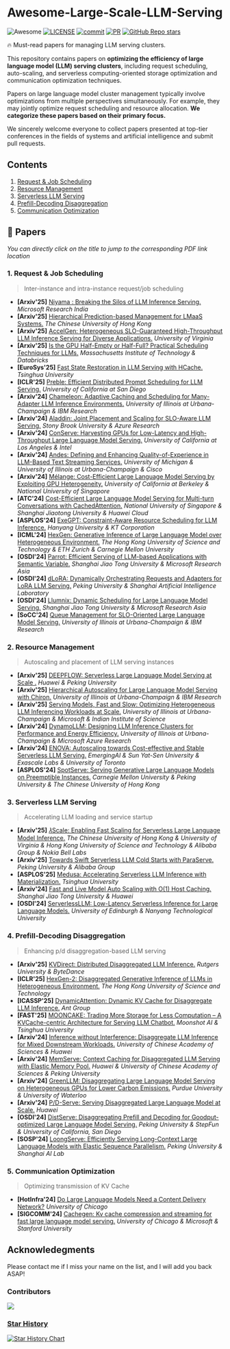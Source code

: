 # Awesome-Large-Scale-LLM-Serving

![Awesome](https://cdn.rawgit.com/sindresorhus/awesome/d7305f38d29fed78fa85652e3a63e154dd8e8829/media/badge.svg) [![LICENSE](https://img.shields.io/github/license/Xnhyacinth/Awesome-LLM-Long-Context-Modeling)](https://github.com/Ketonmi/Awesome-Large-Scale-LLM-Serving/blob/main/LICENSE) [![commit](https://img.shields.io/github/last-commit/Ketonmi/Awesome-Large-Scale-LLM-Serving?color=blue)](https://github.com/Ketonmi/Awesome-Large-Scale-LLM-Serving/commits/main/) [![PR](https://img.shields.io/badge/PRs-Welcome-red)](https://github.com/Ketonmi/Awesome-Large-Scale-LLM-Serving/pulls) [![GitHub Repo stars](https://img.shields.io/github/stars/Ketonmi/Awesome-Large-Scale-LLM-Serving)](https://github.com/Ketonmi/Awesome-Large-Scale-LLM-Serving)


🔥 Must-read papers for managing LLM serving clusters.



This repository contains papers on **optimizing the efficiency of large language model (LLM) serving clusters**, including request scheduling, auto-scaling, and serverless computing-oriented storage optimization and communication optimization techniques. 

Papers on large language model cluster management typically involve optimizations from multiple perspectives simultaneously. For example, they may jointly optimize request scheduling and resource allocation. **We categorize these papers based on their primary focus.**

We sincerely welcome everyone to collect papers presented at top-tier conferences in the fields of systems and artificial intelligence and submit pull requests.



## Contents

1. [Request & Job Scheduling](#request-job-scheduling)
2. [Resource Management](#resource-management)
3. [Serverless LLM Serving](#serverless-llm-serving)
4. [Prefill-Decoding Disaggregation](#prefill-decoding-disaggregation)
5. [Communication Optimization](#communication-optimization)



## 📜 Papers

*You can directly click on the title to jump to the corresponding PDF link location*

### <span id="request-job-scheduling">1. Request & Job Scheduling</span>

> Inter-instance and intra-instance request/job scheduling

- **\[Arxiv'25\]** [Niyama : Breaking the Silos of LLM Inference Serving.](https://arxiv.org/abs/2503.22562) *Microsoft Research India*
- **\[Arxiv'25\]** [Hierarchical Prediction-based Management for LMaaS Systems.](https://arxiv.org/pdf/2504.03702) *The Chinese University of Hong Kong*
- **\[Arxiv'25\]** [AccelGen: Heterogeneous SLO-Guaranteed High-Throughput LLM Inference Serving for Diverse Applications.](https://arxiv.org/abs/2503.13737) *University of Virginia*
- **\[Arxiv'25\]** [Is the GPU Half-Empty or Half-Full? Practical Scheduling Techniques for LLMs.](https://arxiv.org/abs/2410.17840) *Massachusetts Institute of Technology & Databricks*
- **\[EuroSys'25\]** [Fast State Restoration in LLM Serving with HCache.](https://arxiv.org/abs/2410.05004) *Tsinghua University*
- **\[ICLR'25\]** [Preble: Efficient Distributed Prompt Scheduling for LLM Serving.](https://arxiv.org/abs/2407.00023)  *University of California at San Diego*
- **\[Arxiv'24\]** [Chameleon: Adaptive Caching and Scheduling for Many-Adapter LLM Inference Environments.](https://arxiv.org/abs/2411.17741) *University of Illinois at Urbana-Champaign & IBM Research*
- **\[Arxiv'24\]** [Aladdin: Joint Placement and Scaling for SLO-Aware LLM Serving.](https://arxiv.org/abs/2405.06856) *Stony Brook University &  Azure Research*
- **\[Arxiv'24\]** [ConServe: Harvesting GPUs for Low-Latency and High-Throughput Large Language Model Serving.](https://arxiv.org/abs/2410.01228) *University of California at Los Angeles & Intel*
- **\[Arxiv'24\]** [Andes: Defining and Enhancing Quality-of-Experience in LLM-Based Text Streaming Services.](https://arxiv.org/abs/2404.16283)  *University of Michigan & University of Illinois at Urbana-Champaign &  Cisco*
- **\[Arxiv'24\]** [Mélange: Cost-Efficient Large Language Model Serving by Exploiting GPU Heterogeneity.](https://arxiv.org/abs/2404.14527)  *University of California at Berkeley &  National University of Singapore*
- **\[ATC'24\]** [Cost-Efficient Large Language Model Serving for Multi-turn Conversations with CachedAttention.](https://www.usenix.org/conference/atc24/presentation/gao-bin-cost) *National University of Singapore & Shanghai Jiaotong University &  Huawei Cloud*
- **\[ASPLOS'24\]** [ExeGPT: Constraint-Aware Resource Scheduling for LLM Inference.](https://dl.acm.org/doi/10.1145/3620665.3640383)  *Hanyang University & KT Corporation*
- **\[ICML'24\]** [HexGen: Generative Inference of Large Language Model over Heterogeneous Environment.](https://arxiv.org/abs/2311.11514)  *The Hong Kong University of Science and Technology  &  ETH Zurich &  Carnegie Mellon University*
- **\[OSDI'24\]** [Parrot: Efficient Serving of LLM-based Applications with Semantic Variable.](https://www.usenix.org/conference/osdi24/presentation/lin-chaofan)  *Shanghai Jiao Tong University & Microsoft Research Asia*
- **\[OSDI'24\]** [dLoRA: Dynamically Orchestrating Requests and Adapters for LoRA LLM Serving.](https://www.usenix.org/conference/osdi24/presentation/wu-bingyang)  *Peking University & Shanghai Artificial Intelligence Laboratory*
- **\[OSDI'24\]** [Llumnix: Dynamic Scheduling for Large Language Model Serving.](https://www.usenix.org/conference/osdi24/presentation/sun-biao)  *Shanghai Jiao Tong University & Microsoft Research Asia*
- **\[SoCC'24\]** [Queue Management for SLO-Oriented Large Language Model Serving.](https://dl.acm.org/doi/10.1145/3698038.3698523)  *University of Illinois at Urbana-Champaign & IBM Research*

### <span id="resource-management">2. Resource Management</span>

> Autoscaling and placement of LLM serving instances

- **\[Arxiv'25\]** [DEEPFLOW: Serverless Large Language Model Serving at Scale .](https://arxiv.org/abs/2501.14417)  *Huawei & Peking University* 
- **\[Arxiv'25\]** [Hierarchical Autoscaling for Large Language Model Serving with Chiron.](https://arxiv.org/abs/2501.08090)  *University of Illinois at Urbana-Champaign & IBM Research*
- **\[Arxiv'25\]** [Serving Models, Fast and Slow: Optimizing Heterogeneous LLM Inferencing Workloads at Scale.](https://arxiv.org/abs/2502.14617)  *University of Illinois at Urbana-Champaign &  Microsoft & Indian Institute of Science*
- **\[Arxiv'24\]** [DynamoLLM: Designing LLM Inference Clusters for Performance and Energy Efficiency.](https://arxiv.org/pdf/2408.00741)  *University of Illinois at Urbana-Champaign & Microsoft Azure Research*
- **\[Arxiv'24\]** [ENOVA: Autoscaling towards Cost-effective and Stable Serverless LLM Serving.](https://arxiv.org/abs/2407.09486)  *EmergingAI & Sun Yat-Sen University & Exascale Labs & University of Toronto*
- **\[ASPLOS'24\]** [SpotServe: Serving Generative Large Language Models on Preemptible Instances.](https://dl.acm.org/doi/10.1145/3620665.3640411)  *Carnegie Mellon University & Peking University & The Chinese University of Hong Kong*

### <span id="serverless-llm-serving">3. Serverless LLM Serving</span>

> Accelerating LLM loading and service startup

- **\[Arxiv'25\]** [𝜆Scale: Enabling Fast Scaling for Serverless Large Language Model Inference.](https://arxiv.org/abs/2502.09922)  *The Chinese University of Hong Kong  &  University of Virginia &  Hong Kong University of Science and Technology &  Alibaba Group &  Nokia Bell Labs*
- **\[Arxiv'25\]** [Towards Swift Serverless LLM Cold Starts with ParaServe.](https://arxiv.org/abs/2502.15524)  *Peking University & Alibaba Group*
- **\[ASPLOS'25\]** [Medusa: Accelerating Serverless LLM Inference with Materialization.](https://dl.acm.org/doi/10.1145/3669940.3707285)  *Tsinghua University* 
- **\[Arxiv'24\]** [Fast and Live Model Auto Scaling with O(1) Host Caching.](https://arxiv.org/abs/2412.17246)  *Shanghai Jiao Tong University & Huawei*
- **\[OSDI'24\]** [ServerlessLLM: Low-Latency Serverless Inference for Large Language Models.](https://www.usenix.org/conference/osdi24/presentation/fu) *University of Edinburgh & Nanyang Technological University*

### <span id="prefill-decoding-disaggregation">4. Prefill-Decoding Disaggregation</span>

> Enhancing p/d disaggregation-based LLM serving

- **\[Arxiv'25\]** [KVDirect: Distributed Disaggregated LLM Inference.](https://arxiv.org/abs/2501.14743) *Rutgers University & ByteDance*
- **\[ICLR'25\]** [HexGen-2: Disaggregated Generative Inference of LLMs in Heterogeneous Environment.](https://arxiv.org/abs/2502.07903) *The Hong Kong University of Science and Technology*
- **\[ICASSP'25\]** [DynamicAttention: Dynamic KV Cache for Disaggregate LLM Inference.](https://ieeexplore.ieee.org/document/10890367) *Ant Group*
- **\[FAST'25\]** [MOONCAKE: Trading More Storage for Less Computation – A KVCache-centric Architecture for Serving LLM Chatbot.](https://www.usenix.org/system/files/fast25-qin.pdf) *Moonshot AI & Tsinghua University*
- **\[Arxiv'24\]** [Inference without Interference: Disaggregate LLM Inference for Mixed Downstream Workloads.](https://arxiv.org/abs/2401.11181) *University of Chinese Academy of Sciences & Huawei*
- **\[Arxiv'24\]** [MemServe: Context Caching for Disaggregated LLM Serving with Elastic Memory Pool.](https://arxiv.org/abs/2406.17565) *Huawei & University of Chinese Academy of Sciences & Peking University*
- **\[Arxiv'24\]** [GreenLLM: Disaggregating Large Language Model Serving on Heterogeneous GPUs for Lower Carbon Emissions.](https://ieeexplore.ieee.org/document/10890367) *Purdue University & University of Waterloo*
- **\[Arxiv'24\]** [P/D-Serve: Serving Disaggregated Large Language Model at Scale.](https://arxiv.org/abs/2408.08147) *Huawei*
- **\[OSDI'24\]** [DistServe: Disaggregating Prefill and Decoding for Goodput-optimized Large Language Model Serving.](https://www.usenix.org/conference/osdi24/presentation/zhong-yinmin) *Peking University & StepFun & University of California, San Diego*
- **\[SOSP'24\]** [LoongServe: Efficiently Serving Long-Context Large Language Models with Elastic Sequence Parallelism.](https://dl.acm.org/doi/10.1145/3694715.3695948) *Peking University & Shanghai AI Lab*

### <span id="communication-optimization">5. Communication Optimization</span>

> Optimizing transmission of KV Cache

- **\[HotInfra'24\]** [Do Large Language Models Need a Content Delivery Network?](https://arxiv.org/pdf/2409.13761) *University of Chicago*
- **\[SIGCOMM'24\]** [Cachegen: Kv cache compression and streaming for fast large language model serving.](https://dl.acm.org/doi/10.1145/3651890.3672274) *University of Chicago & Microsoft & Stanford University*

## Acknowledegments

Please contact me if I miss your name on the list, and I will add you back ASAP!

### Contributors

<a href="https://github.com/Ketonmi/Awesome-Large-Scale-LLM-Serving/graphs/contributors">
  <img src="https://contrib.rocks/image?repo=Ketonmi/Awesome-Large-Scale-LLM-Serving"/>

### Star History

[![Star History Chart](https://api.star-history.com/svg?repos=Ketonmi/Awesome-Large-Scale-LLM-Serving&type=Timeline)](https://github.com/Ketonmi/Awesome-Large-Scale-LLM-Serving/stargazers)
